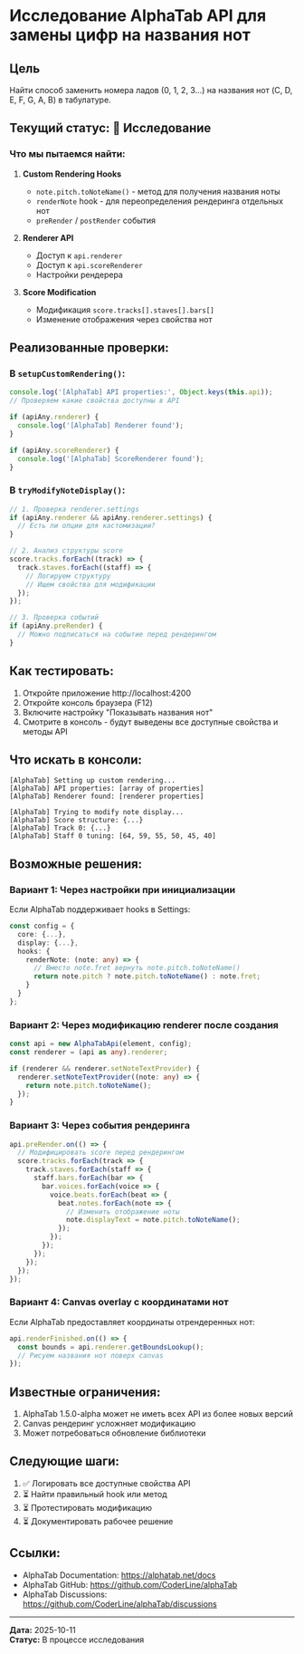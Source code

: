 # Исследование AlphaTab API для замены цифр на названия нот

## Цель

Найти способ заменить номера ладов (0, 1, 2, 3...) на названия нот (C, D, E, F, G, A, B) в табулатуре.

## Текущий статус: 🔬 Исследование

### Что мы пытаемся найти:

1. **Custom Rendering Hooks**
   - `note.pitch.toNoteName()` - метод для получения названия ноты
   - `renderNote` hook - для переопределения рендеринга отдельных нот
   - `preRender` / `postRender` события

2. **Renderer API**
   - Доступ к `api.renderer`
   - Доступ к `api.scoreRenderer`
   - Настройки рендерера

3. **Score Modification**
   - Модификация `score.tracks[].staves[].bars[]`
   - Изменение отображения через свойства нот

## Реализованные проверки:

### В `setupCustomRendering()`:
```typescript
console.log('[AlphaTab] API properties:', Object.keys(this.api));
// Проверяем какие свойства доступны в API

if (apiAny.renderer) {
  console.log('[AlphaTab] Renderer found');
}

if (apiAny.scoreRenderer) {
  console.log('[AlphaTab] ScoreRenderer found');
}
```

### В `tryModifyNoteDisplay()`:
```typescript
// 1. Проверка renderer.settings
if (apiAny.renderer && apiAny.renderer.settings) {
  // Есть ли опции для кастомизации?
}

// 2. Анализ структуры score
score.tracks.forEach((track) => {
  track.staves.forEach((staff) => {
    // Логируем структуру
    // Ищем свойства для модификации
  });
});

// 3. Проверка событий
if (apiAny.preRender) {
  // Можно подписаться на событие перед рендерингом
}
```

## Как тестировать:

1. Откройте приложение http://localhost:4200
2. Откройте консоль браузера (F12)
3. Включите настройку "Показывать названия нот"
4. Смотрите в консоль - будут выведены все доступные свойства и методы API

## Что искать в консоли:

```
[AlphaTab] Setting up custom rendering...
[AlphaTab] API properties: [array of properties]
[AlphaTab] Renderer found: [renderer properties]

[AlphaTab] Trying to modify note display...
[AlphaTab] Score structure: {...}
[AlphaTab] Track 0: {...}
[AlphaTab] Staff 0 tuning: [64, 59, 55, 50, 45, 40]
```

## Возможные решения:

### Вариант 1: Через настройки при инициализации

Если AlphaTab поддерживает hooks в Settings:

```typescript
const config = {
  core: {...},
  display: {...},
  hooks: {
    renderNote: (note: any) => {
      // Вместо note.fret вернуть note.pitch.toNoteName()
      return note.pitch ? note.pitch.toNoteName() : note.fret;
    }
  }
};
```

### Вариант 2: Через модификацию renderer после создания

```typescript
const api = new AlphaTabApi(element, config);
const renderer = (api as any).renderer;

if (renderer && renderer.setNoteTextProvider) {
  renderer.setNoteTextProvider((note: any) => {
    return note.pitch.toNoteName();
  });
}
```

### Вариант 3: Через события рендеринга

```typescript
api.preRender.on(() => {
  // Модифицировать score перед рендерингом
  score.tracks.forEach(track => {
    track.staves.forEach(staff => {
      staff.bars.forEach(bar => {
        bar.voices.forEach(voice => {
          voice.beats.forEach(beat => {
            beat.notes.forEach(note => {
              // Изменить отображение ноты
              note.displayText = note.pitch.toNoteName();
            });
          });
        });
      });
    });
  });
});
```

### Вариант 4: Canvas overlay с координатами нот

Если AlphaTab предоставляет координаты отрендеренных нот:

```typescript
api.renderFinished.on(() => {
  const bounds = api.renderer.getBoundsLookup();
  // Рисуем названия нот поверх canvas
});
```

## Известные ограничения:

1. AlphaTab 1.5.0-alpha может не иметь всех API из более новых версий
2. Canvas рендеринг усложняет модификацию
3. Может потребоваться обновление библиотеки

## Следующие шаги:

1. ✅ Логировать все доступные свойства API
2. ⏳ Найти правильный hook или метод
3. ⏳ Протестировать модификацию
4. ⏳ Документировать рабочее решение

## Ссылки:

- AlphaTab Documentation: https://alphatab.net/docs
- AlphaTab GitHub: https://github.com/CoderLine/alphaTab
- AlphaTab Discussions: https://github.com/CoderLine/alphaTab/discussions

---

**Дата:** 2025-10-11  
**Статус:** В процессе исследования

